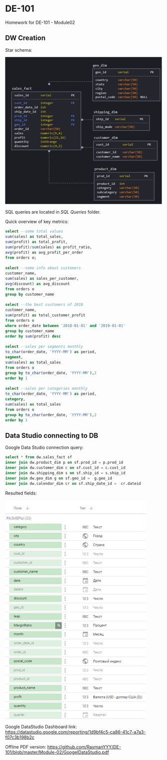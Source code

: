 # DE-101
Homework for DE-101 - Module02

## DW Creation

Star schema:

![img](https://github.com/RaymanYYY/DE-101/blob/master/Module-02/jpg/star_schema.jpg)


SQL queries are located in *SQL Queries* folder.

Quick overview of key metrics:

```sql
select --some total values
sum(sales) as total_sales,
sum(profit) as total_profit,
sum(profit)/sum(sales) as profit_ratio,
avg(profit) as avg_profit_per_order
from orders o;

select --some info about customers
customer_name, 
sum(sales) as sales_per_customer,
avg(discount) as avg_discount
from orders o
group by customer_name

select --the best customers of 2018
customer_name, 
sum(profit) as total_customer_profit
from orders o
where order_date between '2018-01-01' and '2019-01-01'
group by customer_name
order by sum(profit) desc 

select --sales per segments monthly
to_char(order_date, 'YYYY-MM') as period,
segment,
sum(sales) as total_sales
from orders o 
group by to_char(order_date, 'YYYY-MM'),2
order by 1

select --sales per categories monthly
to_char(order_date, 'YYYY-MM') as period,
category,
sum(sales) as total_sales
from orders o 
group by to_char(order_date, 'YYYY-MM'),2
order by 1
```

## Data Studio connecting to DB

Google Data Studio connection query:

```sql
select * from dw.sales_fact sf
inner join dw.product_dim p on sf.prod_id = p.prod_id
inner join dw.customer_dim c on sf.cust_id = c.cust_id
inner join dw.shipping_dim s on sf.ship_id = s.ship_id
inner join dw.geo_dim g on sf.geo_id =  g.geo_id
inner join dw.calendar_dim cr on sf.ship_date_id =  cr.dateid 
```

Resulted fields:

![img](https://github.com/RaymanYYY/DE-101/blob/master/Module-02/jpg/GDS_fields.jpg)

Google DataStudio Dashboard link: https://datastudio.google.com/reporting/1d9bf4c5-ca86-41c7-a7a3-f07c3b198b2c

Offline PDF version: https://github.com/RaymanYYY/DE-101/blob/master/Module-02/GoogelDataStudio.pdf
